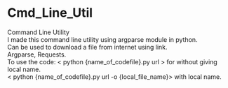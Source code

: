 # Cmd_Line_Util
Command Line Utility
<br>
I made this command line utility using argparse module in python. <br>
Can be used to download a file from internet using link.<br>
Argparse, Requests. <br>
To use the code: < python {name_of_codefile}.py url > for without giving local name. <br>
                 < python {name_of_codefile}.py url -o {local_file_name}> with local name.
